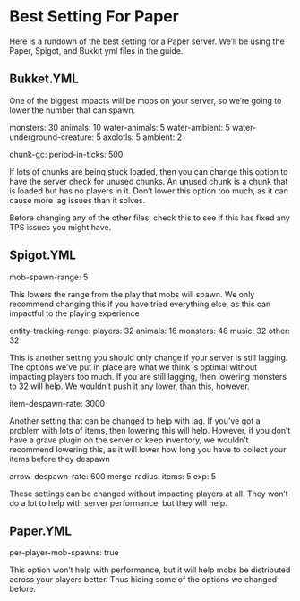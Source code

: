 # Best Setting For Paper
Here is a rundown of the best setting for a Paper server. We’ll be using the Paper, Spigot, and Bukkit yml files in the guide.

## Bukket.YML
One of the biggest impacts will be mobs on your server, so we’re going to lower the number that can spawn.

monsters: 30
animals: 10
water-animals: 5
water-ambient: 5
water-underground-creature: 5
axolotls: 5
ambient: 2

chunk-gc:
period-in-ticks: 500

If lots of chunks are being stuck loaded, then you can change this option to have the server check for unused chunks. An unused chunk is a chunk that is loaded but has no players in it. Don’t lower this option too much, as it can cause more lag issues than it solves.

Before changing any of the other files, check this to see if this has fixed any TPS issues you might have.

## Spigot.YML
mob-spawn-range: 5

This lowers the range from the play that mobs will spawn. We only recommend changing this if you have tried everything else, as this can impactful to the playing experience

entity-tracking-range:
players: 32
animals: 16
monsters: 48
music: 32
other: 32

This is another setting you should only change if your server is still lagging. The options we’ve put in place are what we think is optimal without impacting players too much. If you are still lagging, then lowering monsters to 32 will help. We wouldn’t push it any lower, than this, however.


item-despawn-rate: 3000

Another setting that can be changed to help with lag. If you’ve got a problem with lots of items, then lowering this will help. However, if you don’t have a grave plugin on the server or keep inventory, we wouldn’t recommend lowering this, as it will lower how long you have to collect your items before they despawn

arrow-despawn-rate: 600
merge-radius:
items: 5
exp: 5

These settings can be changed without impacting players at all. They won’t do a lot to help with server performance, but they will help.

## Paper.YML
per-player-mob-spawns: true

This option won’t help with performance, but it will help mobs be distributed across your players better. Thus hiding some of the options we changed before.